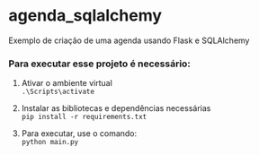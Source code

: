 # agenda_sqlalchemy
Exemplo de criação de uma agenda usando Flask e SQLAlchemy

### Para executar esse projeto é necessário:

1) Ativar o ambiente virtual   
``.\Scripts\activate``

2) Instalar as bibliotecas e dependências necessárias  
``pip install -r requirements.txt``

3) Para executar, use o comando:    
``python main.py``  
